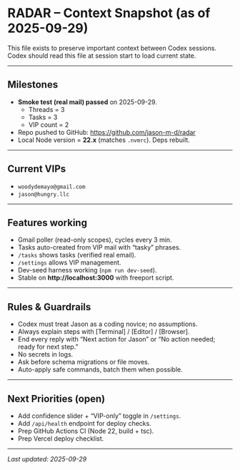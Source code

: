 # RADAR – Context Snapshot (as of 2025-09-29)

This file exists to preserve important context between Codex sessions.  
Codex should read this file at session start to load current state.

---

## Milestones
- **Smoke test (real mail) passed** on 2025-09-29.  
  - Threads = 3  
  - Tasks = 3  
  - VIP count = 2  
- Repo pushed to GitHub: https://github.com/jason-m-d/radar  
- Local Node version = **22.x** (matches `.nvmrc`). Deps rebuilt.  

---

## Current VIPs
- `woodydemayo@gmail.com`  
- `jason@hungry.llc`  

---

## Features working
- Gmail poller (read-only scopes), cycles every 3 min.  
- Tasks auto-created from VIP mail with “tasky” phrases.  
- `/tasks` shows tasks (verified real email).  
- `/settings` allows VIP management.  
- Dev-seed harness working (`npm run dev-seed`).  
- Stable on **http://localhost:3000** with freeport script.  

---

## Rules & Guardrails
- Codex must treat Jason as a coding novice; no assumptions.  
- Always explain steps with [Terminal] / [Editor] / [Browser].  
- End every reply with “Next action for Jason” or “No action needed; ready for next step.”  
- No secrets in logs.  
- Ask before schema migrations or file moves.  
- Auto-apply safe commands, batch them when possible.  

---

## Next Priorities (open)
- Add confidence slider + “VIP-only” toggle in `/settings`.  
- Add `/api/health` endpoint for deploy checks.  
- Prep GitHub Actions CI (Node 22, build + tsc).  
- Prep Vercel deploy checklist.  

---

*Last updated: 2025-09-29*

